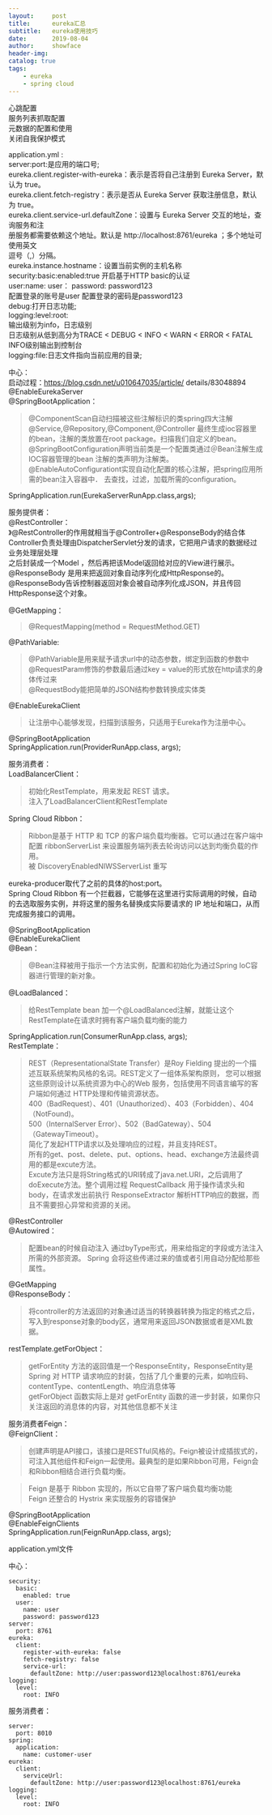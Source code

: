 ```yaml
---
layout:     post
title:      eureka汇总
subtitle:   eureka使用技巧
date:       2019-08-04
author:     showface
header-img: 
catalog: true
tags:
    - eureka
    - spring cloud
---
```


>


心跳配置  
服务列表抓取配置  
元数据的配置和使用  
关闭自我保护模式  

application.yml :  
server:port:是应用的端口号;  
eureka.client.register-with-eureka：表示是否将自己注册到 Eureka Server，默认为 true。  
eureka.client.fetch-registry：表示是否从 Eureka Server 获取注册信息，默认为 true。  
eureka.client.service-url.defaultZone：设置与 Eureka Server 交互的地址，查询服务和注  
册服务都需要依赖这个地址。默认是 http://localhost:8761/eureka ；多个地址可使用英文  
逗号（,）分隔。  
eureka.instance.hostname：设置当前实例的主机名称  
security:basic:enabled:true 开启基于HTTP basic的认证  
user:name: user： password: password123   
 配置登录的账号是user 配置登录的密码是password123  
debug:打开日志功能;  
logging:level:root:  
	输出级别为info，日志级别    
	日志级别从低到高分为TRACE < DEBUG < INFO < WARN < ERROR < FATAL    
	INFO级别输出到控制台  
logging:file:日志文件指向当前应用的目录;  

中心：  
启动过程：https://blog.csdn.net/u010647035/article/    details/83048894  
@EnableEurekaServer  
@SpringBootApplication：  
>@ComponentScan自动扫描被这些注解标识的类spring四大注解@Service,@Repository,@Component,@Controller
	最终生成ioc容器里的bean，注解的类放置在root package。扫描我们自定义的bean。  
	@SpringBootConfiguration声明当前类是一个配置类通过＠Bean注解生成IOC容器管理的bean
	注解的类声明为注解类。  
	@EnableAutoConfigurationt实现自动化配置的核心注解，把spring应用所需的bean注入容器中．
	去查找，过滤，加载所需的configuration。   

SpringApplication.run(EurekaServerRunApp.class,args);  


服务提供者：  
@RestController：  
》@RestController的作用就相当于@Controller+@ResponseBody的结合体
	Controller负责处理由DispatcherServlet分发的请求，它把用户请求的数据经过业务处理层处理  
	之后封装成一个Model ，然后再把该Model返回给对应的View进行展示。  
	@ResponseBody 是用来把返回对象自动序列化成HttpResponse的。  
	@ResponseBody告诉控制器返回对象会被自动序列化成JSON，并且传回HttpResponse这个对象。

@GetMapping：
>@RequestMapping(method = RequestMethod.GET)

@PathVariable:  
>@PathVariable是用来赋予请求url中的动态参数，绑定到函数的参数中
	@RequestParam修饰的参数最后通过key = value的形式放在http请求的身体传过来  
	@RequestBody能把简单的JSON结构参数转换成实体类

@EnableEurekaClient  
>让注册中心能够发现，扫描到该服务，只适用于Eureka作为注册中心。

@SpringBootApplication  
SpringApplication.run(ProviderRunApp.class, args);


服务消费者：  
LoadBalancerClient：
>初始化RestTemplate，用来发起 REST 请求。  
注入了LoadBalancerClient和RestTemplate

Spring Cloud Ribbon：
> Ribbon是基于 HTTP 和 TCP 的客户端负载均衡器。它可以通过在客户端中配置 ribbonServerList 来设置服务端列表去轮询访问以达到均衡负载的作用。  
> 被 DiscoveryEnabledNIWSServerList 重写

eureka-producer取代了之前的具体的host:port。  
Spring Cloud Ribbon 有一个拦截器，它能够在这里进行实际调用的时候，自动的去选取服务实例，并将这里的服务名替换成实际要请求的 IP 地址和端口，从而完成服务接口的调用。    


@SpringBootApplication  
@EnableEurekaClient  
@Bean：
>@Bean注释被用于指示一个方法实例，配置和初始化为通过Spring IoC容器进行管理的新对象。

@LoadBalanced：  
>给RestTemplate bean 加一个@LoadBalanced注解，就能让这个RestTemplate在请求时拥有客户端负载均衡的能力

SpringApplication.run(ConsumerRunApp.class, args);  
RestTemplate：
>REST（RepresentationalState Transfer）是Roy Fielding 提出的一个描述互联系统架构风格的名词。REST定义了一组体系架构原则，
	您可以根据这些原则设计以系统资源为中心的Web 服务，包括使用不同语言编写的客户端如何通过 HTTP处理和传输资源状态。  
	400（BadRequest）、401（Unauthorized）、403（Forbidden）、404（NotFound)。  
	500（InternalServer Error）、502（BadGateway）、504（GatewayTimeout）。  
	简化了发起HTTP请求以及处理响应的过程，并且支持REST。  
	所有的get、post、delete、put、options、head、exchange方法最终调用的都是excute方法。  
	Excute方法只是将String格式的URI转成了java.net.URI，之后调用了doExecute方法。整个调用过程
	RequestCallback   用于操作请求头和body，在请求发出前执行
	ResponseExtractor   解析HTTP响应的数据，而且不需要担心异常和资源的关闭。

@RestController  
@Autowired：
>配置bean的时候自动注入
	通过byType形式，用来给指定的字段或方法注入所需的外部资源。
	Spring 会将这些传递过来的值或者引用自动分配给那些属性。

@GetMapping  
@ResponseBody：
>将controller的方法返回的对象通过适当的转换器转换为指定的格式之后，写入到response对象的body区，通常用来返回JSON数据或者是XML数据。

restTemplate.getForObject：
>getForEntity 方法的返回值是一个ResponseEntity<T>，ResponseEntity<T>是 Spring 对 HTTP 请求响应的封装，包括了几个重要的元素，如响应码、contentType、contentLength、响应消息体等  
	getForObject 函数实际上是对 getForEntity 函数的进一步封装，如果你只关注返回的消息体的内容，对其他信息都不关注

服务消费者Feign：  
@FeignClient：
>创建声明是API接口，该接口是RESTful风格的。Feign被设计成插拔式的，可注入其他组件和Feign一起使用。最典型的是如果Ribbon可用，Feign会和Ribbon相结合进行负载均衡。  


>Feign 是基于 Ribbon 实现的，所以它自带了客户端负载均衡功能  
>Feign 还整合的 Hystrix 来实现服务的容错保护

@SpringBootApplication  
@EnableFeignClients	  
SpringApplication.run(FeignRunApp.class, args);  


application.yml文件

中心：  
```
security:
  basic:
    enabled: true
  user:
    name: user
    password: password123
server:
  port: 8761
eureka:
  client:
    register-with-eureka: false
    fetch-registry: false
    service-url:
      defaultZone: http://user:password123@localhost:8761/eureka
logging:
  level:
    root: INFO
```

服务消费者：  
```
server:
  port: 8010
spring:
  application:
    name: customer-user
eureka:
  client:
    serviceUrl:
      defaultZone: http://user:password123@localhost:8761/eureka
logging:
  level:
    root: INFO
```

